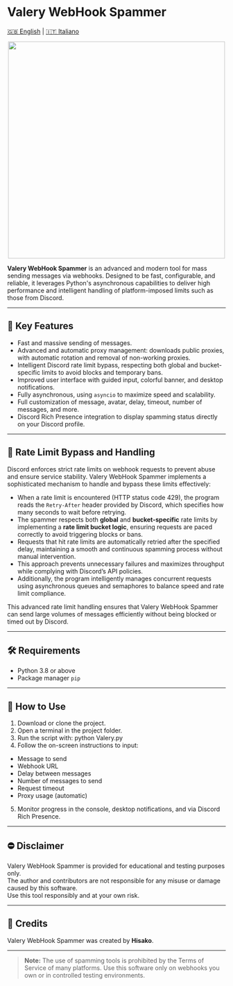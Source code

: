 # Valery WebHook Spammer

[🇬🇧 English](README.md) | [🇮🇹 Italiano](README.it.md)

<p align="center">
<img src="https://i.pinimg.com/564x/a5/c1/1b/a5c11b552c3afd0d08273fd5f1677f59.jpg", width="500", height="500">
</p>

**Valery WebHook Spammer** is an advanced and modern tool for mass sending messages via webhooks. Designed to be fast, configurable, and reliable, it leverages Python's asynchronous capabilities to deliver high performance and intelligent handling of platform-imposed limits such as those from Discord.

---

## 🚀 Key Features

- Fast and massive sending of messages.
- Advanced and automatic proxy management: downloads public proxies, with automatic rotation and removal of non-working proxies.  
- Intelligent Discord rate limit bypass, respecting both global and bucket-specific limits to avoid blocks and temporary bans.  
- Improved user interface with guided input, colorful banner, and desktop notifications.  
- Fully asynchronous, using `asyncio` to maximize speed and scalability.  
- Full customization of message, avatar, delay, timeout, number of messages, and more.  
- Discord Rich Presence integration to display spamming status directly on your Discord profile.

---

## 🔄 Rate Limit Bypass and Handling

Discord enforces strict rate limits on webhook requests to prevent abuse and ensure service stability. Valery WebHook Spammer implements a sophisticated mechanism to handle and bypass these limits effectively:

- When a rate limit is encountered (HTTP status code 429), the program reads the `Retry-After` header provided by Discord, which specifies how many seconds to wait before retrying.
- The spammer respects both **global** and **bucket-specific** rate limits by implementing a **rate limit bucket logic**, ensuring requests are paced correctly to avoid triggering blocks or bans.
- Requests that hit rate limits are automatically retried after the specified delay, maintaining a smooth and continuous spamming process without manual intervention.
- This approach prevents unnecessary failures and maximizes throughput while complying with Discord’s API policies.
- Additionally, the program intelligently manages concurrent requests using asynchronous queues and semaphores to balance speed and rate limit compliance.

This advanced rate limit handling ensures that Valery WebHook Spammer can send large volumes of messages efficiently without being blocked or timed out by Discord.

---

## 🛠️ Requirements

- Python 3.8 or above
- Package manager `pip`

---

## 📝 How to Use

1. Download or clone the project.  
2. Open a terminal in the project folder.  
3. Run the script with: python Valery.py
4. Follow the on-screen instructions to input:  
- Message to send  
- Webhook URL  
- Delay between messages  
- Number of messages to send  
- Request timeout  
- Proxy usage (automatic)  
5. Monitor progress in the console, desktop notifications, and via Discord Rich Presence.

---

## ⛔ Disclaimer

Valery WebHook Spammer is provided for educational and testing purposes only.  
The author and contributors are not responsible for any misuse or damage caused by this software.  
Use this tool responsibly and at your own risk.

---

## 👤 Credits

Valery WebHook Spammer was created by **Hisako**.  

---

> **Note:** The use of spamming tools is prohibited by the Terms of Service of many platforms. Use this software only on webhooks you own or in controlled testing environments.
